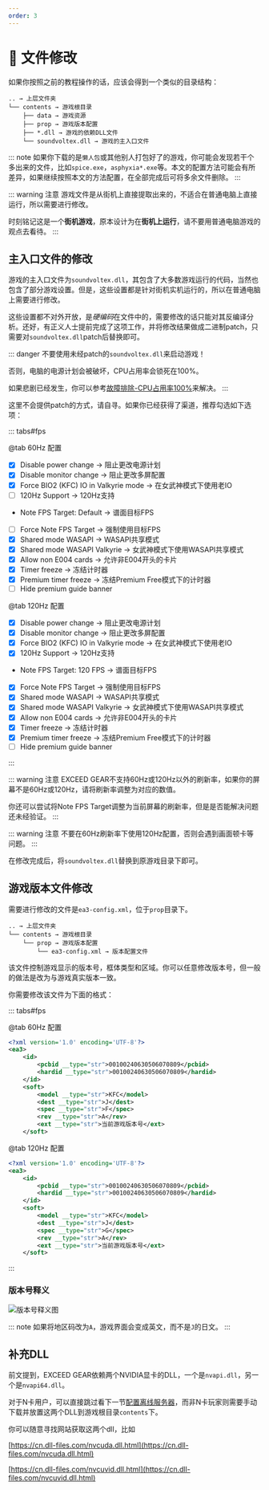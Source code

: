 ```yaml
---
order: 3
---
```


# :wrench: 文件修改

如果你按照之前的教程操作的话，应该会得到一个类似的目录结构：

```
.. → 上层文件夹
└── contents → 游戏根目录
    ├── data → 游戏资源
    ├── prop → 游戏版本配置
    ├── *.dll → 游戏的依赖DLL文件
    └── soundvoltex.dll → 游戏的主入口文件
```

::: note
如果你下载的是`懒人包`或其他别人打包好了的游戏，你可能会发现若干个多出来的文件，比如`spice.exe`，`asphyxia*.exe`等。本文的配置方法可能会有所差异，如果继续按照本文的方法配置，在全部完成后可将多余文件删除。
:::

::: warning 注意
游戏文件是从街机上直接提取出来的，不适合在普通电脑上直接运行，所以需要进行修改。

时刻铭记这是一个**街机游戏**，原本设计为在**街机上运行**，请不要用普通电脑游戏的观点去看待。
:::

## 主入口文件的修改

游戏的主入口文件为`soundvoltex.dll`，其包含了大多数游戏运行的代码，当然也包含了部分游戏设置。但是，这些设置都是针对街机实机运行的，所以在普通电脑上需要进行修改。

这些设置都不对外开放，是*硬编码*在文件中的，需要修改的话只能对其反编译分析。还好，有正义人士提前完成了这项工作，并将修改结果做成二进制patch，只需要对`soundvoltex.dll`patch后替换即可。

::: danger
不要使用未经patch的`soundvoltex.dll`来启动游戏！

否则，电脑的电源计划会被破坏，CPU占用率会锁死在100%。

如果悲剧已经发生，你可以参考[故障排除-CPU占用率100%](../trouble-shooting/#CPU占用率100%)<Badge text="TODO"/>来解决。
:::

这里不会提供patch的方式，请自寻。如果你已经获得了渠道，推荐勾选如下选项：

::: tabs#fps

@tab 60Hz 配置

+ [x] Disable power change → 阻止更改电源计划
+ [x] Disable monitor change → 阻止更改多屏配置
+ [x] Force BIO2 (KFC) IO in Valkyrie mode → 在女武神模式下使用老IO
+ [ ] 120Hz Support → 120Hz支持
+ Note FPS Target: Default → 谱面目标FPS
+ [ ] Force Note FPS Target → 强制使用目标FPS
+ [x] Shared mode WASAPI → WASAPI共享模式
+ [x] Shared mode WASAPI Valkyrie → 女武神模式下使用WASAPI共享模式
+ [x] Allow non E004 cards → 允许非E004开头的卡片
+ [x] Timer freeze → 冻结计时器
+ [x] Premium timer freeze → 冻结Premium Free模式下的计时器
+ [ ] Hide premium guide banner

@tab 120Hz 配置

+ [x] Disable power change → 阻止更改电源计划
+ [x] Disable monitor change → 阻止更改多屏配置
+ [x] Force BIO2 (KFC) IO in Valkyrie mode → 在女武神模式下使用老IO
+ [x] 120Hz Support → 120Hz支持
+ Note FPS Target: 120 FPS → 谱面目标FPS
+ [x] Force Note FPS Target → 强制使用目标FPS
+ [x] Shared mode WASAPI → WASAPI共享模式
+ [x] Shared mode WASAPI Valkyrie → 女武神模式下使用WASAPI共享模式
+ [x] Allow non E004 cards → 允许非E004开头的卡片
+ [x] Timer freeze → 冻结计时器
+ [x] Premium timer freeze → 冻结Premium Free模式下的计时器
+ [ ] Hide premium guide banner

:::

::: warning 注意
EXCEED GEAR不支持60Hz或120Hz以外的刷新率，如果你的屏幕不是60Hz或120Hz，请将刷新率调整为对应的数值。

你还可以尝试将Note FPS Target调整为当前屏幕的刷新率，但是是否能解决问题还未经验证。
:::

::: warning 注意
不要在60Hz刷新率下使用120Hz配置，否则会遇到画面顿卡等问题。
:::

在修改完成后，将`soundvoltex.dll`替换到原游戏目录下即可。

## 游戏版本文件修改

需要进行修改的文件是`ea3-config.xml`，位于`prop`目录下。

```
.. → 上层文件夹
└── contents → 游戏根目录
    └── prop → 游戏版本配置
        └── ea3-config.xml → 版本配置文件
```

该文件控制游戏显示的版本号，框体类型和区域。你可以任意修改版本号，但一般的做法是改为与游戏真实版本一致。

你需要修改该文件为下面的格式：

::: tabs#fps

@tab 60Hz 配置

``` xml {9-12}
<?xml version='1.0' encoding='UTF-8'?>
<ea3>
    <id>
        <pcbid __type="str">00100240630506070809</pcbid>
        <hardid __type="str">00100240630506070809</hardid>
    </id>
    <soft>
        <model __type="str">KFC</model>
        <dest __type="str">J</dest>
        <spec __type="str">F</spec>
        <rev __type="str">A</rev>
        <ext __type="str">当前游戏版本号</ext>
    </soft>
```

@tab 120Hz 配置

``` xml {9-12}
<?xml version='1.0' encoding='UTF-8'?>
<ea3>
    <id>
        <pcbid __type="str">00100240630506070809</pcbid>
        <hardid __type="str">00100240630506070809</hardid>
    </id>
    <soft>
        <model __type="str">KFC</model>
        <dest __type="str">J</dest>
        <spec __type="str">G</spec>
        <rev __type="str">A</rev>
        <ext __type="str">当前游戏版本号</ext>
    </soft>
```

:::

### 版本号释义

![版本号释义图](/assets/version.png)

::: note
如果将地区码改为`A`，游戏界面会变成英文，而不是`J`的日文。
:::

## 补充DLL

前文提到，EXCEED GEAR依赖两个NVIDIA显卡的DLL，一个是`nvapi.dll`，另一个是`nvapi64.dll`。

对于N卡用户，可以直接跳过看下一节[配置离线服务器](server.md)，而非N卡玩家则需要手动下载并放置这两个DLL到游戏根目录`contents`下。

你可以随意寻找网站获取这两个dll，比如

[https://cn.dll-files.com/nvcuda.dll.html](https://cn.dll-files.com/nvcuda.dll.html)

[https://cn.dll-files.com/nvcuvid.dll.html](https://cn.dll-files.com/nvcuvid.dll.html)